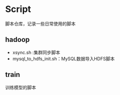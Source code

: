 # Script
脚本仓库，记录一些日常使用的脚本
## hadoop
* xsync.sh :集群同步脚本
* mysql_to_hdfs_init.sh：MySQL数据导入HDFS脚本
## train
训练模型的脚本